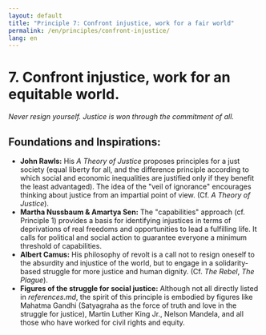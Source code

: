 ```yaml
---
layout: default
title: "Principle 7: Confront injustice, work for a fair world"
permalink: /en/principles/confront-injustice/
lang: en
---
```


# 7. Confront injustice, work for an equitable world.
*Never resign yourself. Justice is won through the commitment of all.*

## Foundations and Inspirations:

*   **John Rawls:** His *A Theory of Justice* proposes principles for a just society (equal liberty for all, and the difference principle according to which social and economic inequalities are justified only if they benefit the least advantaged). The idea of the "veil of ignorance" encourages thinking about justice from an impartial point of view. (Cf. *A Theory of Justice*).
*   **Martha Nussbaum & Amartya Sen:** The "capabilities" approach (cf. Principle 1) provides a basis for identifying injustices in terms of deprivations of real freedoms and opportunities to lead a fulfilling life. It calls for political and social action to guarantee everyone a minimum threshold of capabilities.
*   **Albert Camus:** His philosophy of revolt is a call not to resign oneself to the absurdity and injustice of the world, but to engage in a solidarity-based struggle for more justice and human dignity. (Cf. *The Rebel*, *The Plague*).
*   **Figures of the struggle for social justice:** Although not all directly listed in *references.md*, the spirit of this principle is embodied by figures like Mahatma Gandhi (Satyagraha as the force of truth and love in the struggle for justice), Martin Luther King Jr., Nelson Mandela, and all those who have worked for civil rights and equity. 